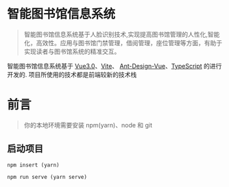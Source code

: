 # 智能图书馆信息系统

> 智能图书馆信息系统基于人脸识别技术,实现提高图书馆管理的人性化,智能化，高效性。应用与图书馆门禁管理，借阅管理，座位管理等方面，有助于实现读者与图书馆系统的精准交互。

智能图书馆信息系统基于 [Vue3.0](https://github.com/vuejs/vue-next)、[Vite](https://github.com/vitejs/vite)、 [Ant-Design-Vue](https://2x.antdv.com/docs/vue/introduce-cn/)、[TypeScript](https://www.typescriptlang.org/) 的进行开发的. 项目所使用的技术都是前端较新的技术栈

# 前言
> 你的本地环境需要安装 npm(yarn)、node 和 git

## 启动项目
`npm insert (yarn)`

`npm run serve (yarn serve)`

